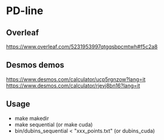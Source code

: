 # PD-line

## Overleaf
https://www.overleaf.com/5231953997qtgqsbpcmtwh#f5c2a8

## Desmos demos
https://www.desmos.com/calculator/ucp5rgnzow?lang=it <br>
https://www.desmos.com/calculator/rjevj8bn16?lang=it

## Usage
- make makedir
- make sequential (or make cuda)
- bin/dubins_sequential < "xxx_points.txt" (or dubins_cuda)

